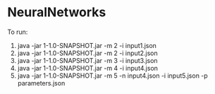 # NeuralNetworks

To run:
1. java -jar 1-1.0-SNAPSHOT.jar -m 2 -i input1.json 
2. java -jar 1-1.0-SNAPSHOT.jar -m 2 -i input2.json 
3. java -jar 1-1.0-SNAPSHOT.jar -m 3 -i input3.json 
4. java -jar 1-1.0-SNAPSHOT.jar -m 4 -i input4.json 
5. java -jar 1-1.0-SNAPSHOT.jar -m 5 -n input4.json -i input5.json -p parameters.json
